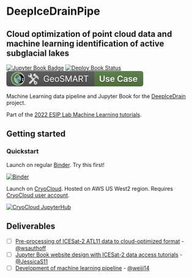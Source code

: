 # DeepIceDrainPipe
## Cloud optimization of point cloud data and machine learning identification of active subglacial lakes

[![Jupyter Book Badge](https://jupyterbook.org/badge.svg)](https://geo-smart.github.io/deepicedrainpipe)
[![Deploy Book Status](https://github.com/geo-smart/deepicedrainpipe/actions/workflows/deploy-book.yml/badge.svg)](https://github.com/geo-smart/deepicedrainpipe/actions/workflows/deploy-book.yml)
[![GeoSMART Use Case](./book/img/use_case_badge.svg)](https://geo-smart.github.io/usecases)

Machine Learning data pipeline and Jupyter Book for the
[DeepIceDrain](https://github.com/weiji14/deepicedrain) project.

Part of the
[2022 ESIP Lab Machine Learning tutorials](https://www.esipfed.org/merge/esip-lab-update/ml-in-earth-science).


## Getting started

### Quickstart

Launch on regular [Binder](https://mybinder.readthedocs.io/en/latest/index.html).
Try this first!

[![Binder](https://mybinder.org/badge_logo.svg)](https://mybinder.org/v2/gh/geo-smart/deepicedrainpipe/main)

Launch on [CryoCloud](https://cryointhecloud.com). Hosted on AWS US West2 region.
Requires [CryoCloud user account](https://book.cryointhecloud.com/content/Getting_Started.html).

[![CryoCloud JupyterHub](https://img.shields.io/badge/launch-CryoCloud-lightblue?logo=jupyter)](https://hub.cryointhecloud.com/hub/user-redirect/git-pull?repo=https%3A%2F%2Fgithub.com%2Fgeo-smart%2Fdeepicedrainpipe&urlpath=lab%2Ftree%2Fdeepicedrainpipe%2F&branch=main)


## Deliverables

- [ ] [Pre-processing of ICESat-2 ATL11 data to cloud-optimized format](https://github.com/geo-smart/deepicedrainpipe/issues/3) - [@wsauthoff](https://github.com/wsauthoff)
- [ ] [Jupyter Book website design with ICESat-2 data access tutorials](https://github.com/geo-smart/deepicedrainpipe/issues/4) - [@JessicaS11](https://github.com/JessicaS11)
- [ ] [Development of machine learning pipeline](https://github.com/geo-smart/deepicedrainpipe/issues/5) - [@weiji14](https://github.com/weiji14)

